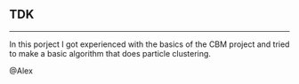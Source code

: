 ## TDK

---

In this porject I got experienced with the basics of the CBM project and tried to 
make a basic algorithm that does particle clustering.

@Alex
